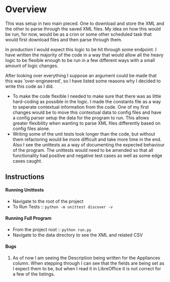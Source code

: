 # Overview
This was setup in two main pieced.  One to download and store the XML and the other to parse through the saved XML files.  My idea on how this would be run, for now, would be as a cron or some other scheduled task that would first download files and then parse through them.

In production I would expect this logic to be hit through some endpoint.  I have written the majority of the code in a way that would allow all the heavy logic to be flexible enough to be run in a few different ways with a small amount of logic changes.

After looking over everything I suppose an argument could be made that this was 'over-engineered', so I have listed some reasons why I decided to write this code as I did.

* To make the code flexible I needed to make sure that there was as little hard-coding as possible in the logic.  I made the constants file as a way to seperate contextual information from the code.  One of my first changes would be to move this contextual data to config files and have a config parser setup the data for the program to run.  This allows greater flexibility when wanting to parse XML files differently based on config files alone.
* Writing some of the unit tests took longer than the code, but without them refactoring would be more difficult and take more time in the end.  Also I see the unittests as a way of documenting the expected behaviour of the program.  The unittests would need to be amended so that all functionality had positive and negative test cases as well as some edge cases caught.

## Instructions
#### Running Unittests
* Navigate to the root of the project
* To Run Tests :: ```python -m unittest discover -v```

#### Running Full Program
* From the project root :: ```python run.py```
* Navigate to the data directory to see the XML and related CSV

#### Bugs
1. As of now I am seeing the Description being written for the Appliances column.  When stepping through I can see that the fields are being set as I expect them to be, but when I read it in LibreOffice it is not correct for a few of the listings.